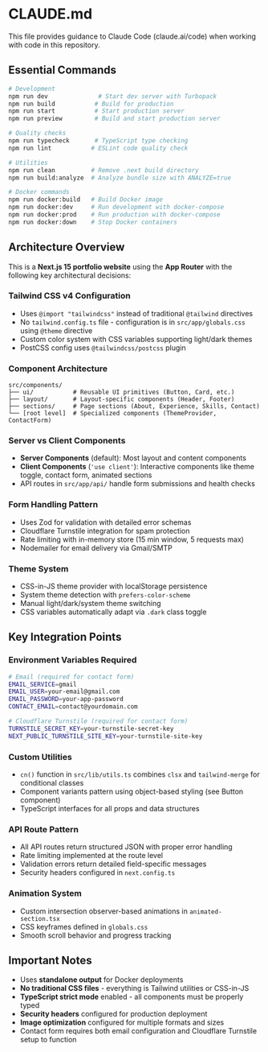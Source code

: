 # CLAUDE.md

This file provides guidance to Claude Code (claude.ai/code) when working with code in this repository.

## Essential Commands

```bash
# Development
npm run dev              # Start dev server with Turbopack
npm run build           # Build for production
npm run start           # Start production server
npm run preview         # Build and start production server

# Quality checks
npm run typecheck       # TypeScript type checking
npm run lint           # ESLint code quality check

# Utilities
npm run clean          # Remove .next build directory
npm run build:analyze  # Analyze bundle size with ANALYZE=true

# Docker commands
npm run docker:build   # Build Docker image
npm run docker:dev     # Run development with docker-compose
npm run docker:prod    # Run production with docker-compose
npm run docker:down    # Stop Docker containers
```

## Architecture Overview

This is a **Next.js 15 portfolio website** using the **App Router** with the following key architectural decisions:

### Tailwind CSS v4 Configuration
- Uses `@import "tailwindcss"` instead of traditional `@tailwind` directives
- No `tailwind.config.ts` file - configuration is in `src/app/globals.css` using `@theme` directive
- Custom color system with CSS variables supporting light/dark themes
- PostCSS config uses `@tailwindcss/postcss` plugin

### Component Architecture
```
src/components/
├── ui/           # Reusable UI primitives (Button, Card, etc.)
├── layout/       # Layout-specific components (Header, Footer)
├── sections/     # Page sections (About, Experience, Skills, Contact)
└── [root level]  # Specialized components (ThemeProvider, ContactForm)
```

### Server vs Client Components
- **Server Components** (default): Most layout and content components
- **Client Components** (`'use client'`): Interactive components like theme toggle, contact form, animated sections
- API routes in `src/app/api/` handle form submissions and health checks

### Form Handling Pattern
- Uses Zod for validation with detailed error schemas
- Cloudflare Turnstile integration for spam protection
- Rate limiting with in-memory store (15 min window, 5 requests max)
- Nodemailer for email delivery via Gmail/SMTP

### Theme System
- CSS-in-JS theme provider with localStorage persistence
- System theme detection with `prefers-color-scheme`
- Manual light/dark/system theme switching
- CSS variables automatically adapt via `.dark` class toggle

## Key Integration Points

### Environment Variables Required
```bash
# Email (required for contact form)
EMAIL_SERVICE=gmail
EMAIL_USER=your-email@gmail.com
EMAIL_PASSWORD=your-app-password
CONTACT_EMAIL=contact@yourdomain.com

# Cloudflare Turnstile (required for contact form)
TURNSTILE_SECRET_KEY=your-turnstile-secret-key
NEXT_PUBLIC_TURNSTILE_SITE_KEY=your-turnstile-site-key
```

### Custom Utilities
- `cn()` function in `src/lib/utils.ts` combines `clsx` and `tailwind-merge` for conditional classes
- Component variants pattern using object-based styling (see Button component)
- TypeScript interfaces for all props and data structures

### API Route Pattern
- All API routes return structured JSON with proper error handling
- Rate limiting implemented at the route level
- Validation errors return detailed field-specific messages
- Security headers configured in `next.config.ts`

### Animation System
- Custom intersection observer-based animations in `animated-section.tsx`
- CSS keyframes defined in `globals.css`
- Smooth scroll behavior and progress tracking

## Important Notes

- Uses **standalone output** for Docker deployments
- **No traditional CSS files** - everything is Tailwind utilities or CSS-in-JS
- **TypeScript strict mode** enabled - all components must be properly typed  
- **Security headers** configured for production deployment
- **Image optimization** configured for multiple formats and sizes
- Contact form requires both email configuration and Cloudflare Turnstile setup to function
